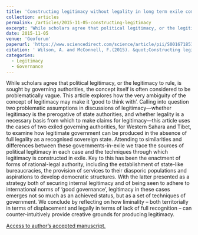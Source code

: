 ```yaml
---
title: 'Constructing legitimacy without legality in long term exile comparing Western Sahara and Tibet'
collection: articles
permalink: /articles/2015-11-05-constructing-legitimacy
excerpt: 'While scholars agree that political legitimacy, or the legitimacy to rule, is sought by governing authorities, the concept itself is often considered to be problematically vague. This article explores how the very ambiguity of the concept of legitimacy may make it ‘good to think with’.'
date: 2015-11-05
venue: 'Geoforum'
paperurl: 'https://www.sciencedirect.com/science/article/pii/S0016718514002425'
citation: ' Wilson, A. and McConnell, F.(2015). &quot;Constructing legitimacy without legality in long term exile comparing Western Sahara and Tibet.&quot; <i>Geoforum. 66, pp. 203-214.</i>.'
categories:
  - Legitimacy
  - Governance
---
```


While scholars agree that political legitimacy, or the legitimacy to rule, is sought by governing authorities, the concept itself is often considered to be problematically vague. This article explores how the very ambiguity of the concept of legitimacy may make it ‘good to think with’. Calling into question two problematic assumptions in discussions of legitimacy—whether legitimacy is the prerogative of state authorities, and whether legality is a necessary basis from which to make claims for legitimacy—this article uses the cases of two exiled governing authorities, for Western Sahara and Tibet, to examine how legitimate government can be produced in the absence of full legality as a recognised sovereign state. Attending to similarities and differences between these governments-in-exile we trace the sources of political legitimacy in each case and the techniques through which legitimacy is constructed in exile. Key to this has been the enactment of forms of rational-legal authority, including the establishment of state-like bureaucracies, the provision of services to their diasporic populations and aspirations to develop democratic structures. With the latter presented as a strategy both of securing internal legitimacy and of being seen to adhere to international norms of ‘good governance’, legitimacy in these cases emerges not so much as an achieved status, but as a set of techniques of government. We conclude by reflecting on how liminality – both territorially in terms of displacement and legally in terms of lack of full recognition – can counter-intuitively provide creative grounds for producing legitimacy.

[Access to author’s accepted manuscript.](https://sro.sussex.ac.uk/id/eprint/70238/1/Wilson%20and%20McConnell%202015%20Geoforum%20accepted%20manuscript.pdf)